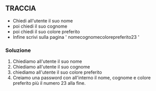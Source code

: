 ## TRACCIA
- Chiedi all'utente il suo nome
- poi chiedi il suo cognome
- poi chiedi il suo colore preferito
- Infine scrivi sulla pagina ' nomecognomecolorepreferito23 '

### Soluzione

1. Chiediamo all'utente il suo nome 
2. Chiediamo all'utente il suo cognome
3. chiediamo all'utente il suo colore preferito
4. Creiamo una password con all'interno il nome, cognome e colore preferito più il numero 23 alla fine.